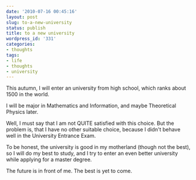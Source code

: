 ```yaml
---
date: '2010-07-16 00:45:16'
layout: post
slug: to-a-new-university
status: publish
title: to a new university
wordpress_id: '331'
categories:
- thoughts
tags:
- life
- thoughts
- university
---
```


This autumn, I will enter an university from high school, which ranks about 1500 in the world.

I will be major in Mathematics and Information, and maybe Theoretical Physics later.

Well, I must say that I am not QUITE satisfied with this choice. But the problem is, that I have no other suitable choice, because I didn't behave well in the University Entrance Exam.

To be honest, the university is good in my motherland (though not the best), so I will do my best to study, and I try to enter an even better university while applying for a master degree.

The future is in front of me. The best is yet to come.
